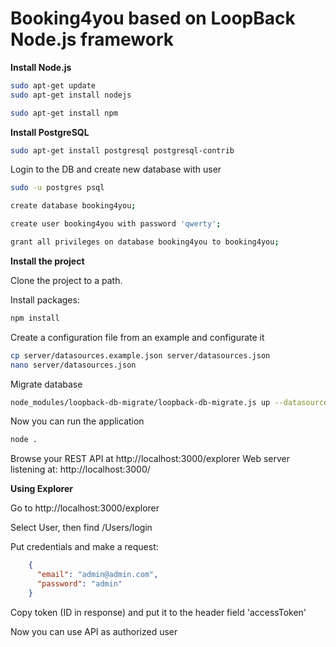 # Booking4you based on LoopBack Node.js framework

**Install Node.js**

```sh
sudo apt-get update
sudo apt-get install nodejs

sudo apt-get install npm
```


**Install PostgreSQL**

```sh
sudo apt-get install postgresql postgresql-contrib
```

Login to the DB and create new database with user

```sh
sudo -u postgres psql

create database booking4you;

create user booking4you with password 'qwerty';

grant all privileges on database booking4you to booking4you;
```

**Install the project**

Clone the project to a path.

Install packages:

```sh
npm install
```

Create a configuration file from an example and configurate it

```sh
cp server/datasources.example.json server/datasources.json
nano server/datasources.json
```

Migrate database

```sh
node_modules/loopback-db-migrate/loopback-db-migrate.js up --datasource pgsql
```

Now you can run the application

```sh
node .
```

Browse your REST API at http://localhost:3000/explorer
Web server listening at: http://localhost:3000/


**Using Explorer**

Go to http://localhost:3000/explorer

Select User, then find /Users/login

Put credentials and make a request:

```json
    {
      "email": "admin@admin.com",
      "password": "admin"
    }
```

Copy token (ID in response) and put it to the header field 'accessToken' 

Now you can use API as authorized user
